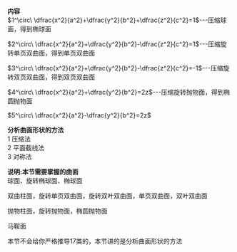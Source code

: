 **内容**  
$1^\circ\ \dfrac{x^2}{a^2}+\dfrac{y^2}{b^2}+\dfrac{z^2}{c^2}=1$---压缩球面，得到椭球面  
  
$2^\circ\ \dfrac{x^2}{a^2}+\dfrac{y^2}{b^2}-\dfrac{z^2}{c^2}=1$---压缩旋转单页双曲面，得到单页双曲面  
  
$3^\circ\ \dfrac{x^2}{a^2}+\dfrac{y^2}{b^2}-\dfrac{z^2}{c^2}=-1$---压缩旋转双页双曲面，得到双页双曲面  
  
$4^\circ\ \dfrac{x^2}{a^2}+\dfrac{y^2}{b^2}=2z$---压缩旋转抛物面，得到椭圆抛物面  
  
$5^\circ\ \dfrac{x^2}{a^2}-\dfrac{y^2}{b^2}=2z$  
  
**分析曲面形状的方法**  
1 压缩法  
2 平面截线法  
3 对称法  
  
**说明:本节需要掌握的曲面**  
球面、旋转椭球面、椭球面  
  
双曲柱面，旋转单页双曲面，旋转双叶双曲面，单页双曲面，双叶双曲面  
  
抛物柱面，旋转抛物面，椭圆抛物面  
  
马鞍面  
  
本节不会给你严格推导17类的，本节讲的是分析曲面形状的方法  
